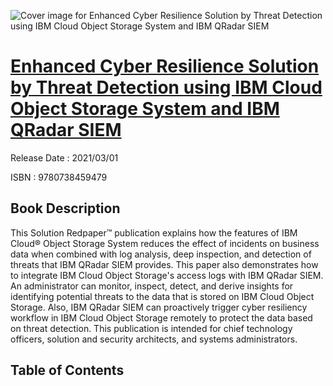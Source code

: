 ![Cover image for Enhanced Cyber Resilience Solution by Threat Detection using IBM Cloud Object Storage System and IBM QRadar SIEM](https://imgdetail.ebookreading.net/cover/cover/202109/EB9780738459479.jpg)

[Enhanced Cyber Resilience Solution by Threat Detection using IBM Cloud Object Storage System and IBM QRadar SIEM](https://ebookreading.net/view/book/Enhanced+Cyber+Resilience+Solution+by+Threat+Detection+using+IBM+Cloud+Object+Storage+System+and+IBM+QRadar+SIEM-EB9780738459479_1.html "Enhanced Cyber Resilience Solution by Threat Detection using IBM Cloud Object Storage System and IBM QRadar SIEM")
====================================================================================================================

Release Date : 2021/03/01

ISBN : 9780738459479

Book Description
-----------------

This Solution Redpaper™ publication explains how the features of IBM Cloud® Object Storage System reduces the effect of incidents on business data when combined with log analysis, deep inspection, and detection of threats that IBM QRadar SIEM provides. 
This paper also demonstrates how to integrate IBM Cloud Object Storage's access logs with IBM QRadar SIEM. An administrator can monitor, inspect, detect, and derive insights for identifying potential threats to the data that is stored on IBM Cloud Object Storage. Also, IBM QRadar SIEM can proactively trigger cyber resiliency workflow in IBM Cloud Object Storage remotely to protect the data based on threat detection. 
This publication is intended for chief technology officers, solution and security architects, and systems administrators.


Table of Contents
-----------------

